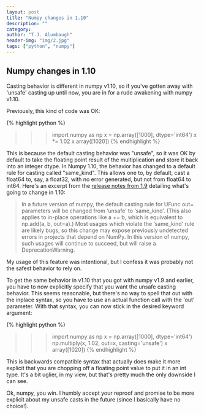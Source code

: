 ```yaml
---
layout: post
title: "Numpy changes in 1.10"
description: ""
category: 
author: "T.J. Alumbaugh"
header-img: "img/2.jpg"
tags: ["python", "numpy"]
---
```


<h2 class="section-heading">Numpy changes in 1.10</h2>

Casting behavior is different in numpy v1.10, so if you've gotten away with 'unsafe' casting up until now, you are in for a rude awakening with numpy v1.10. 

Previously, this kind of code was OK:

{% highlight python %}
>>> import numpy as np 
>>> x = np.array([1000], dtype='int64')
>>> x *= 1.02
>>> x
array([1020]) 
{% endhighlight %}

This is because the default casting behavior was "unsafe", so it was OK by default to take the floating point result of the multiplication and store it back into an integer dtype. In Numpy 1.10, the behavior has changed to a default rule for casting called "same_kind". This allows one to, by default, cast a float64 to, say, a float32, with no error generated, but not from float64 to int64. Here's an excerpt from the [release notes from 1.9](http://docs.scipy.org/doc/numpy/release.html) detailing what's going to change in 1.10:

>In a future version of numpy, the default casting rule for UFunc out= parameters will be changed from ‘unsafe’ to ‘same_kind’. (This also applies to in-place operations like a += b, which is equivalent to np.add(a, b, out=a).) Most usages which violate the ‘same_kind’ rule are likely bugs, so this change may expose previously undetected errors in projects that depend on NumPy. In this version of numpy, such usages will continue to succeed, but will raise a DeprecationWarning.

My usage of this feature was intentional, but I confess it was probably not the safest behavior to rely on.

To get the same behavior in v1.10 that you got with numpy v1.9 and earlier, you have to now explicitly specify that you want the unsafe casting behavior. This seems reasonable, but there's no way to spell that out with the inplace syntax, so you have to use an actual function call with the 'out' parameter. With that syntax, you can now stick in the desired keyword argument:

{% highlight python %}
>>> import numpy as np 
>>> x = np.array([1000], dtype='int64')
>>> np.multiply(x, 1.02, out=x, casting='unsafe') 
>>> x
array([1020])
{% endhighlight %}

This is backwards compatible syntax that actually does make it more explicit that you are chopping off a floating point value to put it in an int type. It's a bit uglier, in my view, but that's pretty much the only downside I can see.

Ok, numpy, you win. I humbly accept your reproof and promise to be more explicit about my unsafe casts in the future (since I basically have no choice!).
